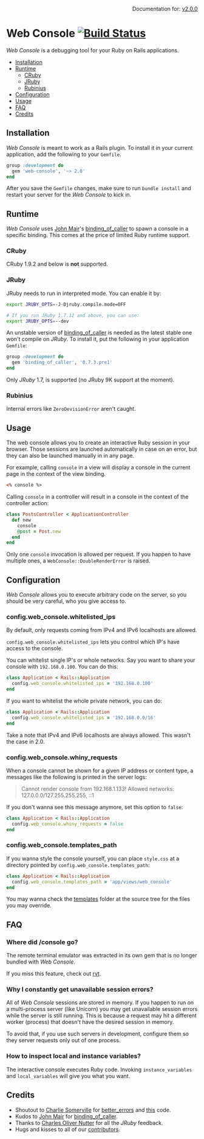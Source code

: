 <p align=right>
  Documentation for:
  <a href=https://github.com/rails/web-console/tree/v2.0.0>v2.0.0</a>
</p>

# Web Console [![Build Status](https://travis-ci.org/rails/web-console.svg?branch=master)](https://travis-ci.org/rails/web-console)

_Web Console_ is a debugging tool for your Ruby on Rails applications.

- [Installation](#installation)
- [Runtime](#runtime)
  - [CRuby](#cruby)
  - [JRuby](#jruby)
  - [Rubinius](#rubinius)
- [Configuration](#configuration)
- [Usage](#usage)
- [FAQ](#faq)
- [Credits](#credits)

## Installation

_Web Console_ is meant to work as a Rails plugin. To install it in your current
application, add the following to your `Gemfile`.

```ruby
group :development do
  gem 'web-console', '~> 2.0'
end
```

After you save the `Gemfile` changes, make sure to run `bundle install` and
restart your server for the _Web Console_ to kick in.

## Runtime

_Web Console_ uses [John Mair]'s [binding_of_caller] to spawn a console in a
specific binding. This comes at the price of limited Ruby runtime support.

### CRuby

CRuby 1.9.2 and below is **not** supported.

### JRuby

JRuby needs to run in interpreted mode. You can enable it by:

```bash
export JRUBY_OPTS=-J-Djruby.compile.mode=OFF

# If you run JRuby 1.7.12 and above, you can use:
export JRUBY_OPTS=--dev
```

An unstable version of [binding_of_caller] is needed as the latest stable one
won't compile on _JRuby_. To install it, put the following in your application
`Gemfile`:

```ruby
group :development do
  gem 'binding_of_caller', '0.7.3.pre1'
end
```

Only _JRuby_ 1.7, is supported (no JRuby 9K support at the moment).

### Rubinius

Internal errors like `ZeroDevisionError` aren't caught.

## Usage

The web console allows you to create an interactive Ruby session in your
browser. Those sessions are launched automatically in case on an error, but
they can also be launched manually in in any page.

For example, calling `console` in a view will display a console in the current
page in the context of the view binding.

```html
<% console %>
```

Calling `console` in a controller will result in a console in the context of
the controller action:

```ruby
class PostsController < ApplicationController
  def new
    console
    @post = Post.new
  end
end
```

Only one `console` invocation is allowed per request. If you happen to have
multiple ones, a `WebConsole::DoubleRenderError` is raised.

## Configuration

_Web Console_ allows you to execute arbitrary code on the server, so you
should be very careful, who you give access to.

### config.web_console.whitelisted_ips

By default, only requests coming from IPv4 and IPv6 localhosts are allowed.

`config.web_console.whitelisted_ips` lets you control which IP's have access to
the console.

You can whitelist single IP's or whole networks. Say you want to share your
console with `192.168.0.100`. You can do this:

```ruby
class Application < Rails::Application
  config.web_console.whitelisted_ips = '192.168.0.100'
end
```

If you want to whitelist the whole private network, you can do:

```ruby
class Application < Rails::Application
  config.web_console.whitelisted_ips = '192.168.0.0/16'
end
```

Take a note that IPv4 and IPv6 localhosts are always allowed. This wasn't the
case in 2.0.

### config.web_console.whiny_requests

When a console cannot be shown for a given IP address or content type, a
messages like the following is printed in the server logs:

> Cannot render console from 192.168.1.133! Allowed networks:
> 127.0.0.0/127.255.255.255, ::1

If you don't wanna see this message anymore, set this option to `false`:

```ruby
class Application < Rails::Application
  config.web_console.whiny_requests = false
end
```

### config.web_console.templates_path

If you wanna style the console yourself, you can place `style.css` at a
directory pointed by `config.web_console.templates_path`:

```ruby
class Application < Rails::Application
  config.web_console.templates_path = 'app/views/web_console'
end
```

You may wanna check the [templates] folder at the source tree for the files you
may override.

## FAQ

### Where did /console go?

The remote terminal emulator was extracted in its own gem that is no longer
bundled with _Web Console_.

If you miss this feature, check out [rvt].

### Why I constantly get unavailable session errors?

All of _Web Console_ sessions are stored in memory. If you happen to run on a
multi-process server (like Unicorn) you may get unavailable session errors
while the server is still running. This is because a request may hit a
different worker (process) that doesn't have the desired session in memory.

To avoid that, if you use such servers in development, configure them so they
server requests only out of one process.

### How to inspect local and instance variables?

The interactive console executes Ruby code. Invoking `instance_variables` and
`local_variables` will give you what you want.

## Credits

* Shoutout to [Charlie Somerville] for [better_errors] and [this] code.
* Kudos to [John Mair] for [binding_of_caller].
* Thanks to [Charles Oliver Nutter] for all the _JRuby_ feedback.
* Hugs and kisses to all of our [contributors].

[better_errors]: https://github.com/charliesome/better_errors
[binding_of_caller]: https://github.com/banister/binding_of_caller
[Charlie Somerville]: https://github.com/charliesome
[John Mair]: https://github.com/banister
[Charles Oliver Nutter]: https://github.com/headius
[templates]: https://github.com/rails/web-console/tree/master/lib/web_console/templates
[this]: https://github.com/rails/web-console/blob/master/lib/web_console/integration/cruby.rb#L20-L32
[rvt]: https://github.com/gsamokovarov/rvt
[contributors]: https://github.com/rails/web-console/graphs/contributors

